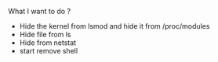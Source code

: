 What I want to do ? 

- Hide the kernel from lsmod and hide it from /proc/modules 
- Hide file from ls 
- Hide from netstat 
- start remove shell

